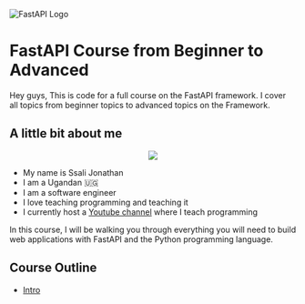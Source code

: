 ![FastAPI Logo](https://fastapi.tiangolo.com/img/logo-margin/logo-teal.png)


# FastAPI Course from Beginner to Advanced
Hey guys, This is code for a full course on the FastAPI framework. I cover all topics from beginner topics to advanced topics on the Framework. 

## A little bit about me
<p align="center">
    <img src="https://avatars.githubusercontent.com/u/47812529?v=4" size="500">
</p>

- My name is Ssali Jonathan
- I am a Ugandan 🇺🇬
- I am a software engineer 
- I love teaching programming and teaching it
- I currently host a [Youtube channel](https://www.youtube.com/channel/UC4AYRvDw3yh-ChonxxW6VLA)  where I teach programming 

In this course, I will be walking you through everything you will need to build web applications with FastAPI and the Python programming language.

## Course Outline
* [Intro](01/Intro.md)

